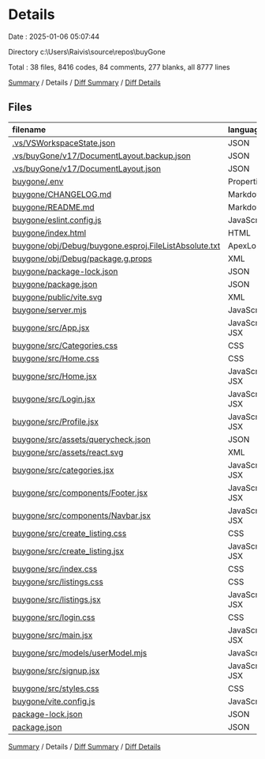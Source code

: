 # Details

Date : 2025-01-06 05:07:44

Directory c:\\Users\\Raivis\\source\\repos\\buyGone

Total : 38 files,  8416 codes, 84 comments, 277 blanks, all 8777 lines

[Summary](results.md) / Details / [Diff Summary](diff.md) / [Diff Details](diff-details.md)

## Files
| filename | language | code | comment | blank | total |
| :--- | :--- | ---: | ---: | ---: | ---: |
| [.vs/VSWorkspaceState.json](/.vs/VSWorkspaceState.json) | JSON | 7 | 0 | 0 | 7 |
| [.vs/buyGone/v17/DocumentLayout.backup.json](/.vs/buyGone/v17/DocumentLayout.backup.json) | JSON | 173 | 0 | 0 | 173 |
| [.vs/buyGone/v17/DocumentLayout.json](/.vs/buyGone/v17/DocumentLayout.json) | JSON | 173 | 0 | 0 | 173 |
| [buygone/.env](/buygone/.env) | Properties | 5 | 0 | 1 | 6 |
| [buygone/CHANGELOG.md](/buygone/CHANGELOG.md) | Markdown | 10 | 0 | 3 | 13 |
| [buygone/README.md](/buygone/README.md) | Markdown | 5 | 0 | 4 | 9 |
| [buygone/eslint.config.js](/buygone/eslint.config.js) | JavaScript | 37 | 0 | 2 | 39 |
| [buygone/index.html](/buygone/index.html) | HTML | 13 | 0 | 1 | 14 |
| [buygone/obj/Debug/buygone.esproj.FileListAbsolute.txt](/buygone/obj/Debug/buygone.esproj.FileListAbsolute.txt) | ApexLog | 1 | 0 | 1 | 2 |
| [buygone/obj/Debug/package.g.props](/buygone/obj/Debug/package.g.props) | XML | 32 | 0 | 0 | 32 |
| [buygone/package-lock.json](/buygone/package-lock.json) | JSON | 4,849 | 0 | 1 | 4,850 |
| [buygone/package.json](/buygone/package.json) | JSON | 35 | 0 | 1 | 36 |
| [buygone/public/vite.svg](/buygone/public/vite.svg) | XML | 1 | 0 | 0 | 1 |
| [buygone/server.mjs](/buygone/server.mjs) | JavaScript | 154 | 18 | 36 | 208 |
| [buygone/src/App.jsx](/buygone/src/App.jsx) | JavaScript JSX | 24 | 0 | 3 | 27 |
| [buygone/src/Categories.css](/buygone/src/Categories.css) | CSS | 23 | 0 | 4 | 27 |
| [buygone/src/Home.css](/buygone/src/Home.css) | CSS | 46 | 0 | 7 | 53 |
| [buygone/src/Home.jsx](/buygone/src/Home.jsx) | JavaScript JSX | 43 | 1 | 6 | 50 |
| [buygone/src/Login.jsx](/buygone/src/Login.jsx) | JavaScript JSX | 78 | 2 | 6 | 86 |
| [buygone/src/Profile.jsx](/buygone/src/Profile.jsx) | JavaScript JSX | 16 | 0 | 2 | 18 |
| [buygone/src/assets/querycheck.json](/buygone/src/assets/querycheck.json) | JSON | 206 | 0 | 0 | 206 |
| [buygone/src/assets/react.svg](/buygone/src/assets/react.svg) | XML | 1 | 0 | 0 | 1 |
| [buygone/src/categories.jsx](/buygone/src/categories.jsx) | JavaScript JSX | 40 | 1 | 6 | 47 |
| [buygone/src/components/Footer.jsx](/buygone/src/components/Footer.jsx) | JavaScript JSX | 8 | 0 | 2 | 10 |
| [buygone/src/components/Navbar.jsx](/buygone/src/components/Navbar.jsx) | JavaScript JSX | 97 | 6 | 10 | 113 |
| [buygone/src/create_listing.css](/buygone/src/create_listing.css) | CSS | 189 | 5 | 30 | 224 |
| [buygone/src/create_listing.jsx](/buygone/src/create_listing.jsx) | JavaScript JSX | 197 | 11 | 29 | 237 |
| [buygone/src/index.css](/buygone/src/index.css) | CSS | 61 | 0 | 8 | 69 |
| [buygone/src/listings.css](/buygone/src/listings.css) | CSS | 112 | 5 | 20 | 137 |
| [buygone/src/listings.jsx](/buygone/src/listings.jsx) | JavaScript JSX | 134 | 8 | 17 | 159 |
| [buygone/src/login.css](/buygone/src/login.css) | CSS | 100 | 4 | 19 | 123 |
| [buygone/src/main.jsx](/buygone/src/main.jsx) | JavaScript JSX | 9 | 0 | 2 | 11 |
| [buygone/src/models/userModel.mjs](/buygone/src/models/userModel.mjs) | JavaScript | 38 | 8 | 9 | 55 |
| [buygone/src/signup.jsx](/buygone/src/signup.jsx) | JavaScript JSX | 72 | 2 | 7 | 81 |
| [buygone/src/styles.css](/buygone/src/styles.css) | CSS | 235 | 12 | 37 | 284 |
| [buygone/vite.config.js](/buygone/vite.config.js) | JavaScript | 8 | 1 | 1 | 10 |
| [package-lock.json](/package-lock.json) | JSON | 1,175 | 0 | 1 | 1,176 |
| [package.json](/package.json) | JSON | 9 | 0 | 1 | 10 |

[Summary](results.md) / Details / [Diff Summary](diff.md) / [Diff Details](diff-details.md)